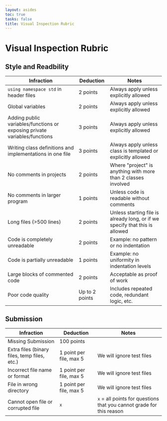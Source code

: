 ```yaml
---
layout: asides
toc: true
tasks: false
title: Visual Inspection Rubric
---
```


# Visual Inspection Rubric

## Style and Readbility
<div class="text-align-center">
    <table class="standard">
        <thead>
            <tr>
                <th>Infraction</th>
                <th>Deduction</th>
                <th>Notes</th>
            </tr>
        </thead>
        <tbody>
            <tr>
                <td><code>using namespace std</code> in header files</td>
                <td>2 points</td>
                <td>Always apply unless explicitly allowed</td>
            </tr>
            <tr>
                <td>Global variables</td>
                <td>2 points</td>
                <td>Always apply unless explicitly allowed</td>
            </tr>
            <tr>
                <td>Adding public variables/functions or exposing private variables/functions</td>
                <td>3 points</td>
                <td>Always apply unless explicitly allowed</td>
            </tr>
            <tr>
                <td>Writing class definitions and implementations in one file</td>
                <td>3 points</td>
                <td>Always apply unless class is templated or explicitly allowed</td>
            </tr>
            <tr>
                <td>No comments in projects</td>
                <td>2 points</td>
                <td>Where "project" is anything with more than 2 classes involved</td>
            </tr>
            <tr>
                <td>No comments in larger program</td>
                 <td>1 points</td>
                <td>Unless code is readable without comments</td>
            </tr>
            <tr>
                <td>Long files (>500 lines)</td>
                 <td>2 points</td>
                <td>Unless starting file is already long, or if we specify that this is allowed</td>
            </tr>
            <tr>
                <td>Code is completely unreadable</td>
                 <td>2 points</td>
                <td>Example: no pattern or no indentation</td>
            </tr>
            <tr>
                <td>Code is partially unreadable</td>
                 <td>1 points</td>
                <td>Example: no uniformity in indentation levels</td>
            </tr>
            <tr>
                <td>Large blocks of commented code</td>
                 <td>2 points</td>
                <td>Acceptable as proof of work</td>
            </tr>
            <tr>
                <td>Poor code quality</td>
                 <td>Up to 2 points</td>
                <td>Includes repeated code, redundant logic, etc.</td>
            </tr>
        </tbody>
    </table>
</div>

## Submission
<div class="text-align-center">
    <table class="standard">
        <thead>
            <tr>
                <th>Infraction</th>
                <th>Deduction</th>
                <th>Notes</th>
            </tr>
        </thead>
        <tbody>
            <tr>
                <td>Missing Submission</td>
                <td>100 points</td>
            </tr>
            <tr>
                <td>Extra files (binary files, temp files, etc.)</td>
                <td>1 point per file, max 5</td>
                <td>We will ignore test files</td>
            </tr>
            <tr>
                <td>Incorrect file name or format</td>
                <td>1 point per file, max 5</td>
                <td>We will ignore test files</td>
            </tr>
            <tr>
                <td>File in wrong directory</td>
                <td>1 point per file, max 5</td>
                <td>We will ignore test files</td>
            </tr>
            <tr>
                <td>Cannot open file or corrupted file</td>
                <td><code>x</code></td>
                <td><code>x</code> = all points for questions that you cannot grade for this reason</td>
            </tr>
        </tbody>
    </table>
</div>
